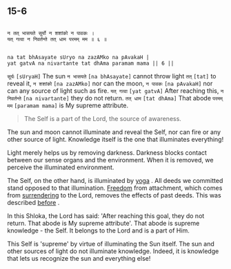 ## 15-6


```shloka-sa

न तत् भासयते सूर्यो न शशांको न पावकः ।
यत् गत्वा न निवर्तन्ते तत् धाम परमम् मम ॥ ६ ॥

```
```shloka-sa-hk

na tat bhAsayate sUryo na zazAMko na pAvakaH |
yat gatvA na nivartante tat dhAma paramam mama || 6 ||

```
`सूर्यः` `[sUryaH]` The sun `न भासयते` `[na bhAsayate]` cannot throw light `तत्` `[tat]` to reveal it, `न शशांको` `[na zazAMko]` nor can the moon, `न पावकः` `[na pAvakaH]` nor can any source of light such as fire. `यत् गत्वा` `[yat gatvA]` After reaching this, `न निवर्तन्ते` `[na nivartante]` they do not return. `तत् धाम` `[tat dhAma]` That abode `परमम् मम` `[paramam mama]` is My supreme attribute.


<a name='applnote_199'></a>
> The Self is a part of the Lord, the source of awareness.



The sun and moon cannot illuminate and reveal the Self, nor can fire or any other source of light. Knowledge itself is the one that illuminates everything! 

Light merely helps us by removing darkness. Darkness blocks contact between our sense organs and the environment. When it is removed, we perceive the illuminated environment.

The Self, on the other hand, is illuminated by 
[yoga](yoga_state_of_being)
. All deeds we committed stand opposed to that illumination. 
[Freedom](Moksha)
 from attachment, which comes from 
[surrendering](Sharanagati)
 to the Lord, removes the effects of past deeds. This was described 
[before](_15-4_second_part)
.

In this Shloka, the Lord has said: 'After reaching this goal, they do not return. That abode is My supreme attribute'. That abode is supreme knowledge - the Self. It belongs to the Lord and is a part of Him. 

This Self is 'supreme' by virtue of illuminating the Sun itself. The sun and other sources of light do not illuminate knowledge. Indeed, it is knowledge that lets us recognize the sun and everything else!


